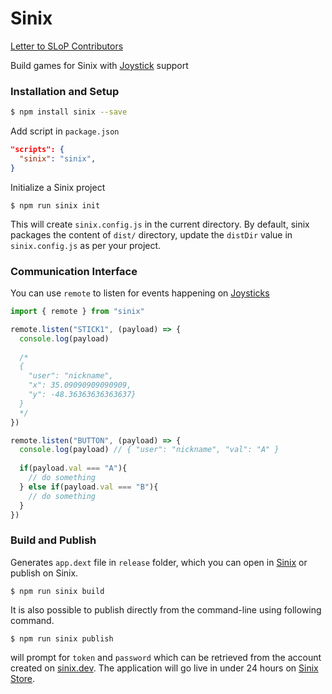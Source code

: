 # Sinix

[Letter to SLoP Contributors](https://github.com/sinix-dev/sinix/wiki/Letter-to-SLoP-Contributors)

Build games for Sinix with [Joystick](https://github.com/sinix-dev/sinix-android) support

### Installation and Setup

```bash
$ npm install sinix --save
```

Add script in `package.json`

```json
"scripts": {
  "sinix": "sinix",
}
```

Initialize a Sinix project
```
$ npm run sinix init
```

This will create `sinix.config.js` in the current directory. By default, sinix packages
the content of `dist/` directory, update the `distDir` value in `sinix.config.js`
as per your project.

### Communication Interface

You can use `remote` to listen for events happening on [Joysticks](https://github.com/sinix-dev/sinix-android)
```js
import { remote } from "sinix"

remote.listen("STICK1", (payload) => {
  console.log(payload)
  
  /*
  {
    "user": "nickname",
    "x": 35.09090909090909,
    "y": -48.36363636363637}
  }
  */
})

remote.listen("BUTTON", (payload) => {
  console.log(payload) // { "user": "nickname", "val": "A" }
  
  if(payload.val === "A"){
    // do something
  } else if(payload.val === "B"){
    // do something
  }
})
```

### Build and Publish
Generates `app.dext` file in `release` folder, which you can open in [Sinix](https://github.com/sinix-dev/sinix)
or publish on Sinix.
```
$ npm run sinix build
```

It is also possible to publish directly from the command-line using following command.
```
$ npm run sinix publish
```

will prompt for `token` and `password` which can be retrieved from the account created on [sinix.dev](https://sinix.dev). The application
will go live in under 24 hours on [Sinix Store](https://sinix.dev/store).
